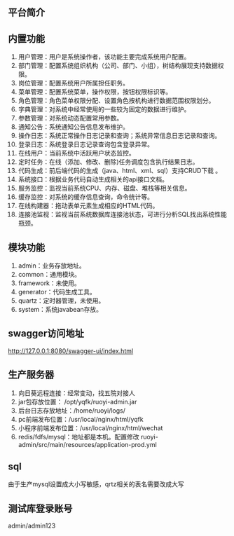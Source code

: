 ## 平台简介


## 内置功能

1.  用户管理：用户是系统操作者，该功能主要完成系统用户配置。
2.  部门管理：配置系统组织机构（公司、部门、小组），树结构展现支持数据权限。
3.  岗位管理：配置系统用户所属担任职务。
4.  菜单管理：配置系统菜单，操作权限，按钮权限标识等。
5.  角色管理：角色菜单权限分配、设置角色按机构进行数据范围权限划分。
6.  字典管理：对系统中经常使用的一些较为固定的数据进行维护。
7.  参数管理：对系统动态配置常用参数。
8.  通知公告：系统通知公告信息发布维护。
9.  操作日志：系统正常操作日志记录和查询；系统异常信息日志记录和查询。
10. 登录日志：系统登录日志记录查询包含登录异常。
11. 在线用户：当前系统中活跃用户状态监控。
12. 定时任务：在线（添加、修改、删除)任务调度包含执行结果日志。
13. 代码生成：前后端代码的生成（java、html、xml、sql）支持CRUD下载 。
14. 系统接口：根据业务代码自动生成相关的api接口文档。
15. 服务监控：监视当前系统CPU、内存、磁盘、堆栈等相关信息。
16. 缓存监控：对系统的缓存信息查询，命令统计等。
17. 在线构建器：拖动表单元素生成相应的HTML代码。
18. 连接池监视：监视当前系统数据库连接池状态，可进行分析SQL找出系统性能瓶颈。

## 模块功能
1.  admin：业务存放地址。
2.  common：通用模块。
3.  framework：未使用。
4.  generator：代码生成工具。
5.  quartz：定时器管理，未使用。
6.  system：系统javabean存放。

## swagger访问地址
http://127.0.0.1:8080/swagger-ui/index.html

## 生产服务器
1. 向日葵远程连接：经常变动，找五院对接人
2. jar包存放位置： /opt/yqfk/ruoyi-admin.jar
3. 后台日志存放地址：/home/ruoyi/logs/
4. pc前端发布位置：/usr/local/nginx/html/yqfk
5. 小程序前端发布位置：/usr/local/nginx/html/wechat
6. redis/fdfs/mysql：地址都是本机。配置修改 ruoyi-admin/src/main/resources/application-prod.yml


## sql
由于生产mysql设置成大小写敏感，qrtz相关的表名需要改成大写

## 测试库登录账号
admin/admin123

